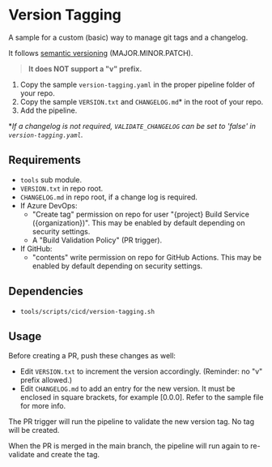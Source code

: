 # Version Tagging
A sample for a custom (basic) way to manage git tags and a changelog.

It follows [semantic versioning](https://semver.org/) (MAJOR.MINOR.PATCH).

> **It does NOT support a "v" prefix.**

1. Copy the sample `version-tagging.yaml` in the proper pipeline folder of your repo.
1. Copy the sample `VERSION.txt` and `CHANGELOG.md`* in the root of your repo.
1. Add the pipeline.

**If a changelog is not required, `VALIDATE_CHANGELOG` can be set to 'false' in `version-tagging.yaml`.*

## Requirements
- `tools` sub module.
- `VERSION.txt` in repo root.
- `CHANGELOG.md` in repo root, if a change log is required.
- If Azure DevOps:
  - "Create tag" permission on repo for user "{project} Build Service ({organization})". This may be enabled by default depending on security settings.
  - A "Build Validation Policy" (PR trigger).
- If GitHub:
  - "contents" write permission on repo for GitHub Actions.  This may be enabled by default depending on security settings.

## Dependencies
- `tools/scripts/cicd/version-tagging.sh`

## Usage

Before creating a PR, push these changes as well:
- Edit `VERSION.txt` to increment the version accordingly. (Reminder: no "v" prefix allowed.)
- Edit `CHANGELOG.md` to add an entry for the new version.  It must be enclosed in square brackets, for example [0.0.0].  Refer to the sample file for more info.

The PR trigger will run the pipeline to validate the new version tag.  No tag will be created.

When the PR is merged in the main branch, the pipeline will run again to re-validate and create the tag.
